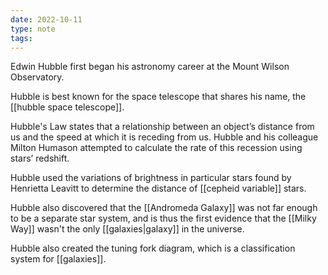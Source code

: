```yaml
---
date: 2022-10-11
type: note
tags:
---
```


Edwin Hubble first began his astronomy career at the Mount Wilson Observatory.

Hubble is best known for the space telescope that shares his name, the [[hubble space telescope]].

Hubble's Law states that a relationship between an object’s distance from us and the speed at which it is receding from us. Hubble and his colleague Milton Humason attempted to calculate the rate of this recession using stars’ redshift.

Hubble used the variations of brightness in particular stars found by Henrietta Leavitt to determine the distance of [[cepheid variable]] stars.

Hubble also discovered that the [[Andromeda Galaxy]] was not far enough to be a separate star system, and is thus the first evidence that the [[Milky Way]] wasn't the only [[galaxies|galaxy]] in the universe.

Hubble also created the tuning fork diagram, which is a classification system for [[galaxies]].
